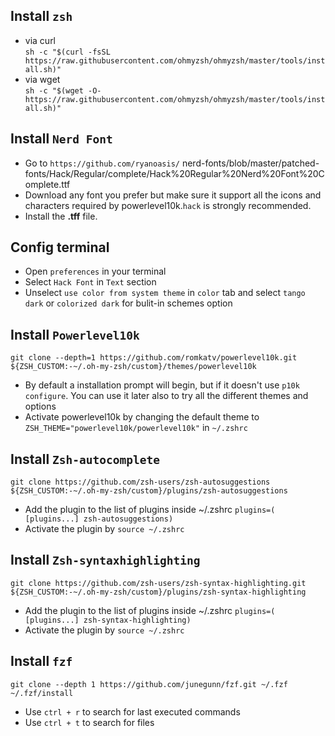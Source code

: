 ## Install ``zsh``

* via curl <br>
``sh -c "$(curl -fsSL https://raw.githubusercontent.com/ohmyzsh/ohmyzsh/master/tools/install.sh)"``
* via wget <br>
``sh -c "$(wget -O- https://raw.githubusercontent.com/ohmyzsh/ohmyzsh/master/tools/install.sh)"``

## Install ``Nerd Font``

* Go to ``https://github.com/ryanoasis/``
nerd-fonts/blob/master/patched-fonts/Hack/Regular/complete/Hack%20Regular%20Nerd%20Font%20Complete.ttf
* Download any font you prefer but make sure it support all the icons and characters required by powerlevel10k.``hack`` is strongly recommended.
* Install the **.tff** file.

## Config terminal

* Open ``preferences`` in your terminal
* Select ``Hack Font`` in ``Text`` section
* Unselect ``use color from system theme`` in ``color`` tab and select ``tango dark`` or ``colorized dark`` for bulit-in schemes option

## Install ``Powerlevel10k``

``git clone --depth=1 https://github.com/romkatv/powerlevel10k.git ${ZSH_CUSTOM:-~/.oh-my-zsh/custom}/themes/powerlevel10k``
* By default a installation prompt will begin, but if it doesn't use ``p10k configure``. You can use it later also to try all the different themes and options
* Activate powerlevel10k by changing the default theme to ``ZSH_THEME="powerlevel10k/powerlevel10k"`` in ``~/.zshrc``

## Install ``Zsh-autocomplete``

``git clone https://github.com/zsh-users/zsh-autosuggestions ${ZSH_CUSTOM:-~/.oh-my-zsh/custom}/plugins/zsh-autosuggestions``
* Add the plugin to the list of plugins inside ~/.zshrc  ``plugins=( [plugins...] zsh-autosuggestions)``
* Activate the plugin by ``source ~/.zshrc``

## Install ``Zsh-syntaxhighlighting``

``git clone https://github.com/zsh-users/zsh-syntax-highlighting.git ${ZSH_CUSTOM:-~/.oh-my-zsh/custom}/plugins/zsh-syntax-highlighting``
* Add the plugin to the list of plugins inside ~/.zshrc  ``plugins=( [plugins...] zsh-syntax-highlighting)``
* Activate the plugin by ``source ~/.zshrc``

## Install ``fzf``

``git clone --depth 1 https://github.com/junegunn/fzf.git ~/.fzf``
``~/.fzf/install``
* Use ``ctrl + r`` to search for last executed commands
* Use ``ctrl + t`` to search for files

